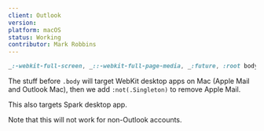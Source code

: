```yaml
---
client: Outlook
version:
platform: macOS
status: Working
contributor: Mark Robbins
---
```


```css
_:-webkit-full-screen, _::-webkit-full-page-media, _:future, :root body:not(.Singleton) .foo
```

The stuff before `.body` will target WebKit desktop apps on Mac (Apple Mail and Outlook Mac), then we add `:not(.Singleton)` to remove Apple Mail.

This also targets Spark desktop app.

Note that this will not work for non-Outlook accounts.
